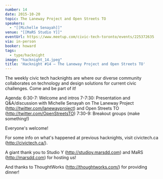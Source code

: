 ```yaml
---
number: 14
date: 2015-10-20
topic: The Laneway Project and Open Streets TO
speakers:
  - "[[Michelle Senayah]]"
venue: "[[MaRS Studio Y]]"
eventUrl: https://www.meetup.com/civic-tech-toronto/events/225372635
via: in-person
booker: howard
tags:
  - type/hacknight
image: "hacknight_14.jpeg"
title: 'Hacknight #14 – The Laneway Project and Open Streets TO'
---
```


The weekly civic tech hacknights are where our diverse community collaborates on technology and design solutions for current civic challenges. Come and be part of it!

Agenda:
6:30-7: Welcome and intros
7-7:30: Presentation and Q&A/discussion with Michelle Senayah on The Laneway Project (http://twitter.com/lanewayproject) and Open Streets TO (http://twitter.com/OpenStreetsTO)
7:30-9: Breakout groups (make something!)

Everyone's welcome!

For some info on what's happened at previous hacknights, visit civictech.ca (http://civictech.ca/).

A giant thank you to Studio Y (http://studioy.marsdd.com) and MaRS (http://marsdd.com) for hosting us!

And thanks to ThoughtWorks (http://thoughtworks.com/) for providing dinner!
